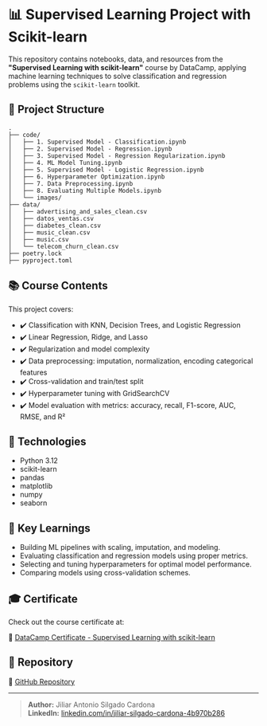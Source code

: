 # 📊 Supervised Learning Project with Scikit-learn

This repository contains notebooks, data, and resources from the **"Supervised Learning with scikit-learn"** course by DataCamp, applying machine learning techniques to solve classification and regression problems using the `scikit-learn` toolkit.

## 📁 Project Structure

```
.
├── code/
│   ├── 1. Supervised Model - Classification.ipynb
│   ├── 2. Supervised Model - Regression.ipynb
│   ├── 3. Supervised Model - Regression Regularization.ipynb
│   ├── 4. ML Model Tuning.ipynb
│   ├── 5. Supervised Model - Logistic Regression.ipynb
│   ├── 6. Hyperparameter Optimization.ipynb
│   ├── 7. Data Preprocessing.ipynb
│   ├── 8. Evaluating Multiple Models.ipynb
│   └── images/
├── data/
│   ├── advertising_and_sales_clean.csv
│   ├── datos_ventas.csv
│   ├── diabetes_clean.csv
│   ├── music_clean.csv
│   ├── music.csv
│   └── telecom_churn_clean.csv
├── poetry.lock
├── pyproject.toml
```

## 📚 Course Contents

This project covers:

- ✔️ Classification with KNN, Decision Trees, and Logistic Regression
- ✔️ Linear Regression, Ridge, and Lasso
- ✔️ Regularization and model complexity
- ✔️ Data preprocessing: imputation, normalization, encoding categorical features
- ✔️ Cross-validation and train/test split
- ✔️ Hyperparameter tuning with GridSearchCV
- ✔️ Model evaluation with metrics: accuracy, recall, F1-score, AUC, RMSE, and R²

## 🧪 Technologies

- Python 3.12
- scikit-learn
- pandas
- matplotlib
- numpy
- seaborn

## 🧠 Key Learnings

- Building ML pipelines with scaling, imputation, and modeling.
- Evaluating classification and regression models using proper metrics.
- Selecting and tuning hyperparameters for optimal model performance.
- Comparing models using cross-validation schemes.

## 🎓 Certificate

Check out the course certificate at:

🔗 [DataCamp Certificate - Supervised Learning with scikit-learn](https://www.datacamp.com/completed/statement-of-accomplishment/course/e823e62ba8f2dd25a1dfc0d6889bfba34d66e854)

## 🔗 Repository

📂 [GitHub Repository](https://github.com/Jiliar/scala-training)

---

> **Author:** Jiliar Antonio Silgado Cardona  
> **LinkedIn:** [linkedin.com/in/jiliar-silgado-cardona-4b970b286](https://www.linkedin.com/in/jiliar-silgado-cardona-4b970b286)
